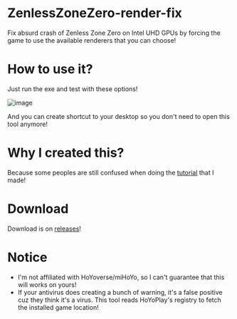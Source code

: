 # ZenlessZoneZero-render-fix
Fix absurd crash of Zenless Zone Zero on Intel UHD GPUs by forcing the game to use the available renderers that you can choose!


# How to use it? 
Just run the exe and test with these options!

![image](https://github.com/ShadowyLycan990/ZenlessZoneZero-render-fix/assets/92839483/085a07f9-7523-4b25-a7ad-4379e57ea676)

And you can create shortcut to your desktop so you don't need to open this tool anymore!


# Why I created this?
Because some peoples are still confused when doing the [tutorial](https://www.reddit.com/r/ZZZ_Official/comments/1dtjd4n/i_managed_to_founded_the_way_to_fix_the_crash_of) that I made!

# Download
Download is on [releases](https://github.com/ShadowyLycan990/ZenlessZoneZero-render-fix/releases)!


# Notice
- I'm not affiliated with HoYoverse/miHoYo, so I can't guarantee that this will works on yours!
- If your antivirus does creating a bunch of warning, it's a false positive cuz they think it's a virus. This tool reads HoYoPlay's registry to fetch the installed game location!
